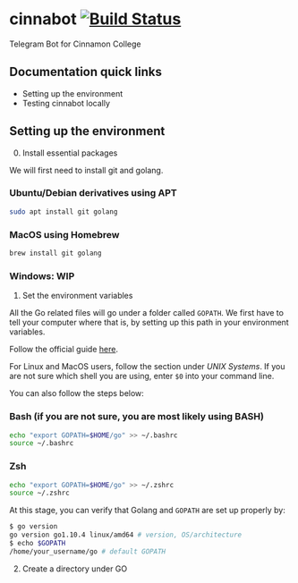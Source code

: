 # cinnabot  [![Build Status](https://travis-ci.org/usdevs/cinnabot.svg)](https://travis-ci.org/usdevs/cinnabot/)
Telegram Bot for Cinnamon College

## Documentation quick links
- Setting up the environment
- Testing cinnabot locally

## Setting up the environment

0. Install essential packages

We will first need to install git and golang.

### Ubuntu/Debian derivatives using APT
```bash
sudo apt install git golang
```

### MacOS using Homebrew
```bash
brew install git golang
```

### Windows: WIP

1. Set the environment variables

All the Go related files will go under a folder called `GOPATH`. We first have to tell your computer where that is, by setting up this path in your environment variables. 

Follow the official guide [here](https://github.com/golang/go/wiki/SettingGOPATH).

For Linux and MacOS users, follow the section under *UNIX Systems*. If you are not sure which shell you are using, enter `$0` into your command line.

You can also follow the steps below:
### Bash (if you are not sure, you are most likely using BASH)
```bash
echo "export GOPATH=$HOME/go" >> ~/.bashrc
source ~/.bashrc
```

### Zsh
```bash
echo "export GOPATH=$HOME/go" >> ~/.zshrc
source ~/.zshrc
```

At this stage, you can verify that Golang and `GOPATH` are set up properly by:
```bash
$ go version
go version go1.10.4 linux/amd64 # version, OS/architecture
$ echo $GOPATH
/home/your_username/go # default GOPATH
```

2. Create a directory under GO
